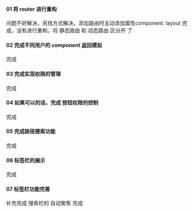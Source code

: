 #### 01 将 router 进行重构
问题不好解决，另找方式解决，添加路由时主动添加属性component: layout
完成，没有进行重构，将 静态路由 和 动态路由 区分开 了
#### 02 完成不同用户的 component 返回模拟
完成
#### 03 完成实现权限的管理
完成
#### 04 如果可以的话，完成 按钮权限的控制
完成
#### 05 完成路径搜索功能
完成
#### 06 标签栏的展示
完成
#### 07 标签栏功能完善
补充完成 搜索栏的 自动聚焦
完成
